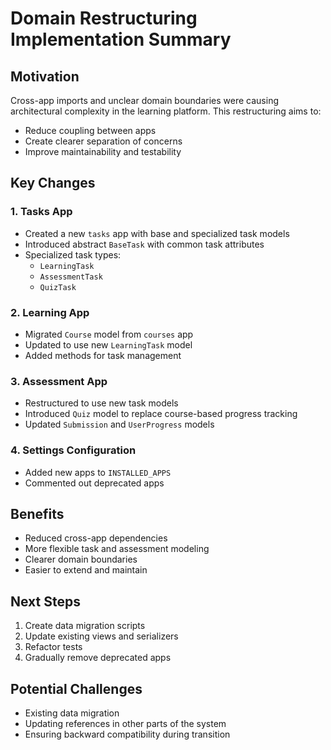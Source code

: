 # Domain Restructuring Implementation Summary

## Motivation
Cross-app imports and unclear domain boundaries were causing architectural complexity in the learning platform. This restructuring aims to:
- Reduce coupling between apps
- Create clearer separation of concerns
- Improve maintainability and testability

## Key Changes

### 1. Tasks App
- Created a new `tasks` app with base and specialized task models
- Introduced abstract `BaseTask` with common task attributes
- Specialized task types:
  - `LearningTask`
  - `AssessmentTask`
  - `QuizTask`

### 2. Learning App
- Migrated `Course` model from `courses` app
- Updated to use new `LearningTask` model
- Added methods for task management

### 3. Assessment App
- Restructured to use new task models
- Introduced `Quiz` model to replace course-based progress tracking
- Updated `Submission` and `UserProgress` models

### 4. Settings Configuration
- Added new apps to `INSTALLED_APPS`
- Commented out deprecated apps

## Benefits
- Reduced cross-app dependencies
- More flexible task and assessment modeling
- Clearer domain boundaries
- Easier to extend and maintain

## Next Steps
1. Create data migration scripts
2. Update existing views and serializers
3. Refactor tests
4. Gradually remove deprecated apps

## Potential Challenges
- Existing data migration
- Updating references in other parts of the system
- Ensuring backward compatibility during transition